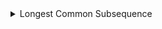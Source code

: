 <details>
    <summary>Longest Common Subsequence</summary>
    
        import cpalgo
    
        cpalgo.longest_common_subsequence(s1,s2)
    
  
</details>
